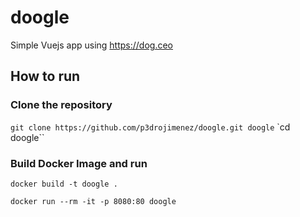 # doogle
Simple Vuejs app using https://dog.ceo

## How to run

### Clone the repository

`git clone https://github.com/p3drojimenez/doogle.git doogle`
`cd doogle``

### Build Docker Image and run 

`docker build -t doogle . `

`docker run --rm -it -p 8080:80 doogle`

